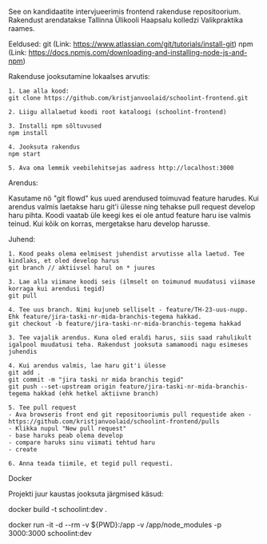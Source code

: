 See on kandidaatite intervjueerimis frontend rakenduse repositoorium.
Rakendust arendatakse Tallinna Ülikooli Haapsalu kolledzi Valikpraktika raames.

Eeldused:
git (Link: https://www.atlassian.com/git/tutorials/install-git)
npm (Link: https://docs.npmjs.com/downloading-and-installing-node-js-and-npm)

Rakenduse jooksutamine lokaalses arvutis:

    1. Lae alla kood:
    git clone https://github.com/kristjanvoolaid/schoolint-frontend.git

    2. Liigu allalaetud koodi root kataloogi (schoolint-frontend)

    3. Installi npm sõltuvused
    npm install

    4. Jooksuta rakendus
    npm start

    5. Ava oma lemmik veebilehitsejas aadress http://localhost:3000

Arendus:

Kasutame nö "git flowd" kus uued arendused toimuvad feature harudes. Kui arendus valmis laetakse haru git'i ülesse ning tehakse pull request develop haru pihta.
Koodi vaatab üle keegi kes ei ole antud feature haru ise valmis teinud. Kui kõik on korras, mergetakse haru develop harusse.

Juhend:

    1. Kood peaks olema eelmisest juhendist arvutisse alla laetud. Tee kindlaks, et oled develop harus
    git branch // aktiivsel harul on * juures

    3. Lae alla viimane koodi seis (ilmselt on toimunud muudatusi viimase korraga kui arendusi tegid)
    git pull

    4. Tee uus branch. Nimi kujuneb selliselt - feature/TH-23-uus-nupp. Ehk feature/jira-taski-nr-mida-branchis-tegema hakkad.
    git checkout -b feature/jira-taski-nr-mida-branchis-tegema hakkad

    3. Tee vajalik arendus. Kuna oled eraldi harus, siis saad rahulikult igalpool muudatusi teha. Rakendust jooksuta samamoodi nagu esimeses juhendis

    4. Kui arendus valmis, lae haru git'i ülesse
    git add .
    git commit -m "jira taski nr mida branchis tegid"
    git push --set-upstream origin feature/jira-taski-nr-mida-branchis-tegema hakkad (ehk hetkel aktiivne branch)

    5. Tee pull request
    - Ava browseris front end git repositooriumis pull requestide aken - https://github.com/kristjanvoolaid/schoolint-frontend/pulls
    - Klikka nupul "New pull request"
    - base haruks peab olema develop
    - compare haruks sinu viimati tehtud haru
    - create

    6. Anna teada tiimile, et tegid pull requesti.

Docker

Projekti juur kaustas jooksuta järgmised käsud:

docker build -t schoolint:dev .

docker run -it -d --rm -v ${PWD}:/app -v /app/node_modules -p 3000:3000 schoolint:dev




